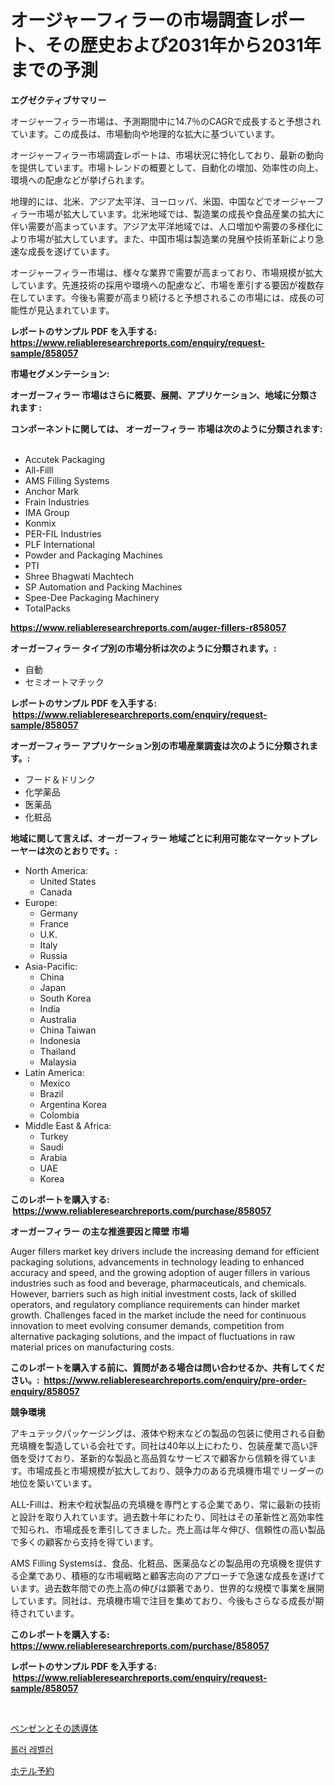 <p><h1>オージャーフィラーの市場調査レポート、その歴史および2031年から2031年までの予測</h1></p><p><strong>エグゼクティブサマリー</strong></p>
<p><p>オージャーフィラー市場は、予測期間中に14.7％のCAGRで成長すると予想されています。この成長は、市場動向や地理的な拡大に基づいています。</p><p>オージャーフィラー市場調査レポートは、市場状況に特化しており、最新の動向を提供しています。市場トレンドの概要として、自動化の増加、効率性の向上、環境への配慮などが挙げられます。</p><p>地理的には、北米、アジア太平洋、ヨーロッパ、米国、中国などでオージャーフィラー市場が拡大しています。北米地域では、製造業の成長や食品産業の拡大に伴い需要が高まっています。アジア太平洋地域では、人口増加や需要の多様化により市場が拡大しています。また、中国市場は製造業の発展や技術革新により急速な成長を遂げています。</p><p>オージャーフィラー市場は、様々な業界で需要が高まっており、市場規模が拡大しています。先進技術の採用や環境への配慮など、市場を牽引する要因が複数存在しています。今後も需要が高まり続けると予想されるこの市場には、成長の可能性が見込まれています。</p></p>
<p><strong>レポートのサンプル PDF を入手する: <a href="https://www.reliableresearchreports.com/enquiry/request-sample/858057">https://www.reliableresearchreports.com/enquiry/request-sample/858057</a></strong></p>
<p><strong>市場セグメンテーション:</strong></p>
<p><strong> オーガーフィラー 市場はさらに概要、展開、アプリケーション、地域に分類されます :</strong></p>
<p><strong>コンポーネントに関しては、 オーガーフィラー 市場は次のように分類されます: &nbsp;</strong></p>
<p><ul><li>Accutek Packaging</li><li>All-Filll</li><li>AMS Filling Systems</li><li>Anchor Mark</li><li>Frain Industries</li><li>IMA Group</li><li>Konmix</li><li>PER-FIL Industries</li><li>PLF International</li><li>Powder and Packaging Machines</li><li>PTI</li><li>Shree Bhagwati Machtech</li><li>SP Automation and Packing Machines</li><li>Spee-Dee Packaging Machinery</li><li>TotalPacks</li></ul></p>
<p><strong><a href="https://www.reliableresearchreports.com/auger-fillers-r858057">https://www.reliableresearchreports.com/auger-fillers-r858057</a></strong></p>
<p><strong> オーガーフィラー タイプ別の市場分析は次のように分類されます。:</strong></p>
<p><ul><li>自動</li><li>セミオートマチック</li></ul></p>
<p><strong>レポートのサンプル PDF を入手する: &nbsp;<a href="https://www.reliableresearchreports.com/enquiry/request-sample/858057">https://www.reliableresearchreports.com/enquiry/request-sample/858057</a></strong></p>
<p><strong> オーガーフィラー アプリケーション別の市場産業調査は次のように分類されます。:</strong></p>
<p><ul><li>フード＆ドリンク</li><li>化学薬品</li><li>医薬品</li><li>化粧品</li></ul></p>
<p><strong>地域に関して言えば、オーガーフィラー 地域ごとに利用可能なマーケットプレーヤーは次のとおりです。:</strong></p>
<p><ul>
    <li>
        North America:
        <ul>
            <li>United States</li>
            <li>Canada</li>
        </ul>
    </li>
    <li>
        Europe:
        <ul>
            <li>Germany</li>
            <li>France</li>
            <li>U.K.</li>
            <li>Italy</li>
            <li>Russia</li>
        </ul>
    </li>
    <li>
        Asia-Pacific:
        <ul>
            <li>China</li>
            <li>Japan</li>
            <li>South Korea</li>
            <li>India</li>
            <li>Australia</li>
            <li>China Taiwan</li>
            <li>Indonesia</li>
            <li>Thailand</li>
            <li>Malaysia</li>
        </ul>
    </li>
    <li>
        Latin America:
        <ul>
            <li>Mexico</li>
            <li>Brazil</li>
            <li>Argentina Korea</li>
            <li>Colombia</li>
        </ul>
    </li>
    <li>
        Middle East & Africa:
        <ul>
            <li>Turkey</li>
            <li>Saudi</li>
            <li>Arabia</li>
            <li>UAE</li>
            <li>Korea</li>
        </ul>
    </li>
    </ul></p>
<p><strong>このレポートを購入する: &nbsp;<a href="https://www.reliableresearchreports.com/purchase/858057">https://www.reliableresearchreports.com/purchase/858057</a></strong></p>
<p><strong>オーガーフィラー の主な推進要因と障壁 市場</strong></p>
<p><p>Auger fillers market key drivers include the increasing demand for efficient packaging solutions, advancements in technology leading to enhanced accuracy and speed, and the growing adoption of auger fillers in various industries such as food and beverage, pharmaceuticals, and chemicals. However, barriers such as high initial investment costs, lack of skilled operators, and regulatory compliance requirements can hinder market growth. Challenges faced in the market include the need for continuous innovation to meet evolving consumer demands, competition from alternative packaging solutions, and the impact of fluctuations in raw material prices on manufacturing costs.</p></p>
<p><strong>このレポートを購入する前に、質問がある場合は問い合わせるか、共有してください。:&nbsp; <a href="https://www.reliableresearchreports.com/enquiry/pre-order-enquiry/858057">https://www.reliableresearchreports.com/enquiry/pre-order-enquiry/858057</a></strong></p>
<p><strong>競争環境</strong></p>
<p><p>アキュテックパッケージングは、液体や粉末などの製品の包装に使用される自動充填機を製造している会社です。同社は40年以上にわたり、包装産業で高い評価を受けており、革新的な製品と高品質なサービスで顧客から信頼を得ています。市場成長と市場規模が拡大しており、競争力のある充填機市場でリーダーの地位を築いています。</p><p>ALL-Fillは、粉末や粒状製品の充填機を専門とする企業であり、常に最新の技術と設計を取り入れています。過去数十年にわたり、同社はその革新性と高効率性で知られ、市場成長を牽引してきました。売上高は年々伸び、信頼性の高い製品で多くの顧客から支持を得ています。</p><p>AMS Filling Systemsは、食品、化粧品、医薬品などの製品用の充填機を提供する企業であり、積極的な市場戦略と顧客志向のアプローチで急速な成長を遂げています。過去数年間での売上高の伸びは顕著であり、世界的な規模で事業を展開しています。同社は、充填機市場で注目を集めており、今後もさらなる成長が期待されています。</p></p>
<p><strong>このレポートを購入する: &nbsp; <a href="https://www.reliableresearchreports.com/purchase/858057">https://www.reliableresearchreports.com/purchase/858057</a></strong></p>
<p><strong>レポートのサンプル PDF を入手する: &nbsp;<a href="https://www.reliableresearchreports.com/enquiry/request-sample/858057">https://www.reliableresearchreports.com/enquiry/request-sample/858057</a></strong><strong></strong></p>
<p>&nbsp;</p>
<p><p><a href="https://medium.com/@chloeconn80/%E3%83%99%E3%83%B3%E3%82%BC%E3%83%B3%E3%81%8A%E3%82%88%E3%81%B3%E3%81%9D%E3%81%AE%E8%AA%98%E5%B0%8E%E4%BD%93%E3%81%AE%E5%B8%82%E5%A0%B4%E3%82%B7%E3%82%A7%E3%82%A2%E3%81%AE%E9%80%B2%E5%8C%96%E3%81%A8%E5%B8%82%E5%A0%B4%E6%88%90%E9%95%B7%E3%81%AE%E3%83%88%E3%83%AC%E3%83%B3%E3%83%892024%E5%B9%B4-2031%E5%B9%B4-f8c3c99fdc13">ベンゼンとその誘導体</a></p><p><a href="https://medium.com/@dunce678678/%EB%A1%A4%EB%9F%AC-%EB%A0%88%EB%B2%A8%EB%9F%AC-%EC%8B%9C%EC%9E%A5-%EA%B7%9C%EB%AA%A8-cagr-%ED%8A%B8%EB%A0%8C%EB%93%9C-2024-2030-8350662c46c5">롤러 레벨러</a></p><p><a href="https://medium.com/@lindrup2/%E3%83%9B%E3%83%86%E3%83%AB%E4%BA%88%E7%B4%84%E5%B8%82%E5%A0%B4-%E3%82%BF%E3%82%A4%E3%83%97-%E3%82%A2%E3%83%97%E3%83%AA%E3%82%B1%E3%83%BC%E3%82%B7%E3%83%A7%E3%83%B3-%E5%9C%B0%E7%90%86%E3%81%AB%E3%82%88%E3%82%8B%E5%8C%85%E6%8B%AC%E7%9A%84%E3%81%AA%E8%A9%95%E4%BE%A1-11e939247718">ホテル予約</a></p></p>